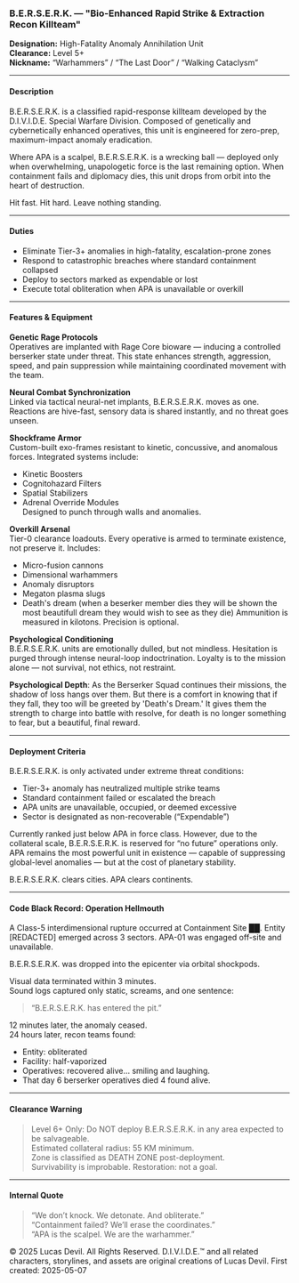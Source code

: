 ### B.E.R.S.E.R.K. — "Bio-Enhanced Rapid Strike & Extraction Recon Killteam"

**Designation:** High-Fatality Anomaly Annihilation Unit  
**Clearance:** Level 5+  
**Nickname:** “Warhammers” / “The Last Door” / “Walking Cataclysm”

---

#### Description  
B.E.R.S.E.R.K. is a classified rapid-response killteam developed by the D.I.V.I.D.E. Special Warfare Division. Composed of genetically and cybernetically enhanced operatives, this unit is engineered for zero-prep, maximum-impact anomaly eradication.

Where APA is a scalpel, B.E.R.S.E.R.K. is a wrecking ball — deployed only when overwhelming, unapologetic force is the last remaining option. When containment fails and diplomacy dies, this unit drops from orbit into the heart of destruction.

Hit fast. Hit hard. Leave nothing standing.

---

#### Duties  
- Eliminate Tier-3+ anomalies in high-fatality, escalation-prone zones  
- Respond to catastrophic breaches where standard containment collapsed  
- Deploy to sectors marked as expendable or lost  
- Execute total obliteration when APA is unavailable or overkill

---

#### Features & Equipment  

 **Genetic Rage Protocols**  
Operatives are implanted with Rage Core bioware — inducing a controlled berserker state under threat. This state enhances strength, aggression, speed, and pain suppression while maintaining coordinated movement with the team.

 **Neural Combat Synchronization**  
Linked via tactical neural-net implants, B.E.R.S.E.R.K. moves as one. Reactions are hive-fast, sensory data is shared instantly, and no threat goes unseen.

 **Shockframe Armor**  
Custom-built exo-frames resistant to kinetic, concussive, and anomalous forces. Integrated systems include:  
- Kinetic Boosters  
- Cognitohazard Filters  
- Spatial Stabilizers  
- Adrenal Override Modules  
Designed to punch through walls and anomalies.

 **Overkill Arsenal**  
Tier-0 clearance loadouts. Every operative is armed to terminate existence, not preserve it. Includes:  
- Micro-fusion cannons  
- Dimensional warhammers  
- Anomaly disruptors  
- Megaton plasma slugs
- Death's dream (when a beserker member dies they will be shown the most beautifull dream they would wish to see as they die)
Ammunition is measured in kilotons. Precision is optional.

 **Psychological Conditioning**  
B.E.R.S.E.R.K. units are emotionally dulled, but not mindless. Hesitation is purged through intense neural-loop indoctrination. Loyalty is to the mission alone — not survival, not ethics, not restraint.


**Psychological Depth**:
As the Berserker Squad continues their missions, the shadow of loss hangs over them. But there is a comfort in knowing that if they fall, they too will be greeted by 'Death's Dream.' It gives them the strength to charge into battle with resolve, for death is no longer something to fear, but a beautiful, final reward.

---

#### Deployment Criteria  
B.E.R.S.E.R.K. is only activated under extreme threat conditions:  
- Tier-3+ anomaly has neutralized multiple strike teams  
- Standard containment failed or escalated the breach  
- APA units are unavailable, occupied, or deemed excessive  
- Sector is designated as non-recoverable (“Expendable”)  

Currently ranked just below APA in force class. However, due to the collateral scale, B.E.R.S.E.R.K. is reserved for “no future” operations only. APA remains the most powerful unit in existence — capable of suppressing global-level anomalies — but at the cost of planetary stability.  

B.E.R.S.E.R.K. clears cities. APA clears continents.

---

#### Code Black Record: Operation Hellmouth  
A Class-5 interdimensional rupture occurred at Containment Site ██. Entity [REDACTED] emerged across 3 sectors. APA-01 was engaged off-site and unavailable.

B.E.R.S.E.R.K. was dropped into the epicenter via orbital shockpods.

Visual data terminated within 3 minutes.  
Sound logs captured only static, screams, and one sentence:  
> “B.E.R.S.E.R.K. has entered the pit.”

12 minutes later, the anomaly ceased.  
24 hours later, recon teams found:  
- Entity: obliterated  
- Facility: half-vaporized  
- Operatives: recovered alive… smiling and laughing.
- That day 6 berserker operatives died 4 found alive.

---

#### Clearance Warning  
> Level 6+ Only: Do NOT deploy B.E.R.S.E.R.K. in any area expected to be salvageable.  
> Estimated collateral radius: 55 KM minimum.  
> Zone is classified as DEATH ZONE post-deployment.  
> Survivability is improbable. Restoration: not a goal.

---

#### Internal Quote  
> “We don’t knock. We detonate. And obliterate.”  
> “Containment failed? We’ll erase the coordinates.”  
> “APA is the scalpel. We are the warhammer.”









© 2025 Lucas Devil. All Rights Reserved.
D.I.V.I.D.E.™ and all related characters, storylines, and assets are original creations of Lucas Devil.
First created: 2025-05-07
